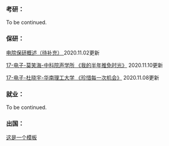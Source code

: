 ### 考研：

To be continued.

### 保研：

[电院保研概述（待补充） ](升学就业/电子信息工程学院/电院保研概述.md)2020.11.02更新

[17-电子-莫笑海-中科院声学所 《我的半年推免时光》](升学就业/电子信息工程学院/17-电子信息工程-莫笑海.md) 2020.11.10更新

[17-电子-杜晓宇-华南理工大学 《珍惜每一次机会》](升学就业/电子信息工程学院/17-电子信息工程-杜晓宇.md) 2020.11.08更新


### 就业：

To be continued.

### 出国：

[这是一个模板](https://sustech-application.github.io/2020-Fall/#/grad-application/electronic-and-electrical-engineering/communication-engineering/[US]-15-zhongwenzhao)

